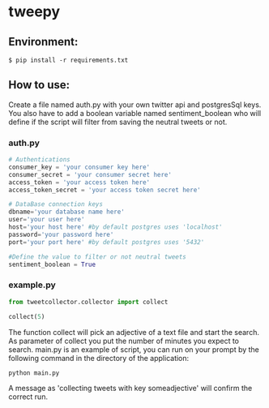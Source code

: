 # tweepy
## Environment:
```
$ pip install -r requirements.txt
```
## How to use:
Create a file named auth.py with your own twitter api and postgresSql keys. You also have to add a boolean variable named sentiment_boolean who will define if the script will filter from saving the neutral tweets or not.
### auth.py
```py
# Authentications
consumer_key = 'your consumer key here'
consumer_secret = 'your consumer secret here'
access_token = 'your access token here'
access_token_secret = 'your access token secret here'

# DataBase connection keys
dbname='your database name here'
user='your user here'
host='your host here' #by default postgres uses 'localhost'
password='your password here'
port='your port here' #by default postgres uses '5432'

#Define the value to filter or not neutral tweets
sentiment_boolean = True
```
### example.py
```py
from tweetcollector.collector import collect

collect(5)
```
The function collect will pick an adjective of a text file and start the search. As parameter of collect you put the number of minutes you expect to search. main.py is an example of script, you can run on your prompt by the following command in the directory of the application:
```
python main.py
```
A message as 'collecting tweets with key someadjective' will confirm the correct run.
